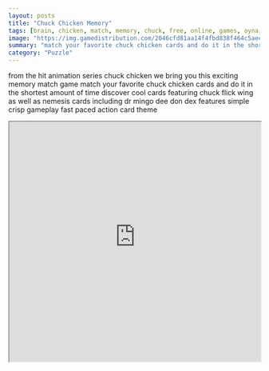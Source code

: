```yaml
---
layout: posts
title: "Chuck Chicken Memory"
tags: [brain, chicken, match, memory, chuck, free, online, games, oyna, game, free, games, play, play, games]
image: "https://img.gamedistribution.com/2046cfd81aa14f4fbd838f464c5aee4e-1280x720.jpeg"
summary: "match your favorite chuck chicken cards and do it in the shortest amount of time  free online games oyna game free games play play games"
category: "Puzzle"
---
```


from the hit animation series chuck chicken we bring you this exciting memory match game match your favorite chuck chicken cards and do it in the shortest amount of time discover cool cards featuring chuck flick wing as well as nemesis cards including dr mingo dee don dex features simple crisp gameplay fast paced action card theme

<iframe width="100%" height="480px;" src="https://html5.gamedistribution.com/2046cfd81aa14f4fbd838f464c5aee4e/"></iframe>